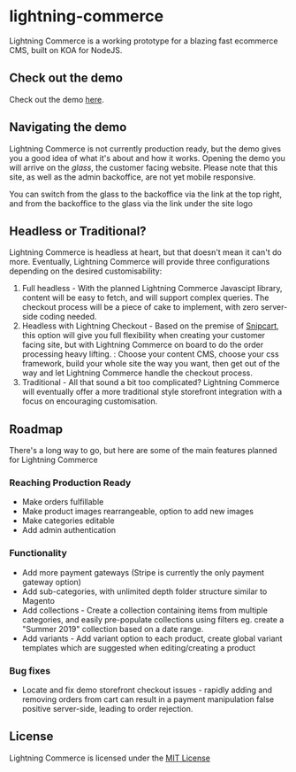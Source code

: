 # lightning-commerce
Lightning Commerce is a working prototype for a blazing fast ecommerce CMS, built on KOA for NodeJS.
## Check out the demo
Check out the demo [here](https://lightning-commerce.herokuapp.com/).
## Navigating the demo
Lightning Commerce is not currently production ready, but the demo gives you a good idea of what it's about and how it works. Opening the demo you will arrive on the *glass*, the customer facing website. Please note that this site, as well as the admin backoffice, are not yet mobile responsive.

You can switch from the glass to the backoffice via the link at the top right, and from the backoffice to the glass via the link under the site logo
## Headless or Traditional?
Lightning Commerce is headless at heart, but that doesn't mean it can't do more. Eventually, Lightning Commerce will provide three configurations depending on the desired customisability:
1. Full headless - With the planned Lightning Commerce Javascipt library, content will be easy to fetch, and will support complex queries. The checkout process will be a piece of cake to implement, with zero server-side coding needed.
2. Headless with Lightning Checkout - Based on the premise of [Snipcart](https://snipcart.com), this option will give you full flexibility when creating your customer facing site, but with Lightning Commerce on board to do the order processing heavy lifting. : Choose your content CMS, choose your css framework, build your whole site the way you want, then get out of the way and let Lightning Commerce handle the checkout process.
3. Traditional - All that sound a bit too complicated? Lightning Commerce will eventually offer a more traditional style storefront integration with a focus on encouraging customisation.

## Roadmap
There's a long way to go, but here are some of the main features planned for Lightning Commerce
### Reaching Production Ready
- Make orders fulfillable
- Make product images rearrangeable, option to add new images
- Make categories editable
- Add admin authentication
### Functionality
- Add more payment gateways (Stripe is currently the only payment gateway option)
- Add sub-categories, with unlimited depth folder structure similar to Magento
- Add collections - Create a collection containing items from multiple categories, and easily pre-populate collections using filters eg. create a "Summer 2019" collection based on a date range.
- Add variants - Add variant option to each product, create global variant templates which are suggested when editing/creating a product
### Bug fixes
- Locate and fix demo storefront checkout issues - rapidly adding and removing orders from cart can result in a payment manipulation false positive server-side, leading to order rejection.

## License
Lightning Commerce is licensed under the [MIT License](LICENSE.md)

